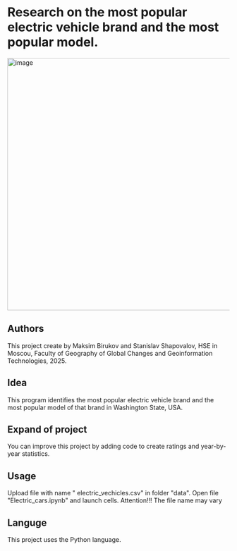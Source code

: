 # Research on the most popular electric vehicle brand and the most popular model.
<img width="860" height="573" alt="image" src="https://github.com/user-attachments/assets/84bc5d35-69bc-4f0e-929a-f6f5e3e85653" />

## Authors
This project create by Maksim Birukov and Stanislav Shapovalov, HSE in Moscou, Faculty of Geography of Global Changes and Geoinformation Technologies, 2025. 
## Idea
This program identifies the most popular electric vehicle brand and the most popular model of that brand in Washington State, USA.
## Expand of project
You can improve this project by adding code to create ratings and year-by-year statistics.
## Usage
Upload file with name " electric_vechicles.csv" in folder "data". Open file "Electric_cars.ipynb" and launch cells. Attention!!! The file name may vary
## Languge 
This project uses the Python language.
